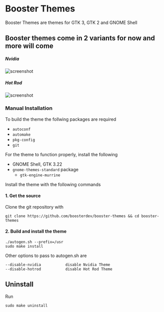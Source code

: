 # Booster Themes

Booster Themes are themes for GTK 3, GTK 2 and GNOME Shell

## Booster themes come in 2 variants for now and more will come

##### Nvidia

![screenshot](http://i.imgur.com/yhYPwLL.png)

##### Hot Rod

![screenshot](http://i.imgur.com/d3bNMey.png)

### Manual Installation

To build the theme the follwing packages are required 
* `autoconf`
* `automake`
* `pkg-config`
* `git`

For the theme to function properly, install the following
* GNOME Shell, GTK 3.22
* `gnome-themes-standard` package
  * `gtk-engine-murrine`

Install the theme with the following commands

#### 1. Get the source

Clone the git repository with

    git clone https://github.com/boosterdev/booster-themes && cd booster-themes

#### 2. Build and install the theme

    ./autogen.sh --prefix=/usr
    sudo make install

Other options to pass to autogen.sh are

    --disable-nvidia           disable Nvidia Theme
    --disable-hotrod           disable Hot Rod Theme

## Uninstall

Run

    sudo make uninstall
